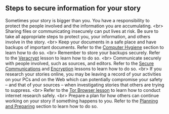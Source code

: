 
## Steps to secure information for your story

Sometimes your story is bigger than you. You have a responsibility to protect the people involved and the information you are accumulating.
&lt;br&gt;
Sharing files or communicating insecurely can put lives at risk. Be sure to take all appropriate steps to protect you, your information, and others involve in the story.
&lt;br&gt;
Keep your documents in a safe place and have backups of important documents. Refer to the [Computer Hygiene](en/topics/tool-7-computer-hygiene/1-computer-hygiene/3-4-learn.md) section to learn how to do so.
&lt;br&gt;
Remember to store your backups securely. Refer to the [Veracrypt](en/topics/tool-5-veracrypt/0-getting-started/1-1-intro.md) lesson to learn how to do so.
&lt;br&gt;
Communicate securely with people involved, such as sources, and editors. Refer to the [Secure Communications](en/topics/understand-4-digisec/4-secure-communications/1-1-intro.md) and [Encryption](en/topics/understand-4-digisec/1-encryption/1-1-intro.md) lessons to learn how to do so.
&lt;br&gt;
If you research your stories online, you may be leaving a record of your activities on your PCs and on the Web which can potentially compromise your safety – and that of your  sources – when investigating stories that others are trying to suppress.
&lt;br&gt;
Refer to the [Tor Browser lesson](en/topics/tool-9-tor-browser/0-getting-started/1-1-intro.md) to learn how to conduct internet research safely.
&lt;br&gt;
Prepare a plan for how others can continue working on your story if something happens to you. Refer to the [Planning and Preparing](en/topics/practice-2-planning/0-getting-started/1-1-intro.md) section to learn how to do so.
